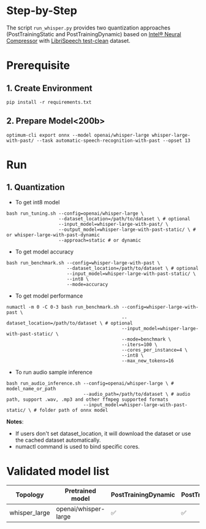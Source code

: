 Step-by-Step​
============
The script `run_whisper.py` provides two quantization approaches (PostTrainingStatic and PostTrainingDynamic) based on [Intel® Neural Compressor](https://github.com/intel/neural-compressor) with [LibriSpeech test-clean](https://huggingface.co/datasets/librispeech_asr) dataset.

# Prerequisite​
## 1. Create Environment​
```shell
pip install -r requirements.txt
```

## 2. Prepare Model<200b>
```
optimum-cli export onnx --model openai/whisper-large whisper-large-with-past/ --task automatic-speech-recognition-with-past --opset 13
```

# Run
## 1. Quantization

- To get int8 model

```
bash run_tuning.sh --config=openai/whisper-large \
                   --dataset_location=/path/to/dataset \ # optional
                   --input_model=whisper-large-with-past/ \
                   --output_model=whisper-large-with-past-static/ \ # or whisper-large-with-past-dynamic
                   --approach=static # or dynamic
```

- To get model accuracy

```
bash run_benchmark.sh --config=whisper-large-with-past \
                      --dataset_location=/path/to/dataset \ # optional
                      --input_model=whisper-large-with-past-static/ \
                      --int8 \
                      --mode=accuracy
```

- To get model performance

```
numactl -m 0 -C 0-3 bash run_benchmark.sh --config=whisper-large-with-past \
                                          --dataset_location=/path/to/dataset \ # optional
                                          --input_model=whisper-large-with-past-static/ \
                                          --mode=benchmark \
                                          --iters=100 \
                                          --cores_per_instance=4 \
                                          --int8 \
                                          --max_new_tokens=16
```

- To run audio sample inference

```
bash run_audio_inference.sh --config=openai/whisper-large \ # model_name_or_path
                            --audio_path=/path/to/dataset \ # audio path, support .wav, .mp3 and other ffmpeg supported formats
                            --input_model=whisper-large-with-past-static/ \ # folder path of onnx model
```

**Notes**: 
 - If users don't set dataset_location, it will download the dataset or use the cached dataset automatically.
 - numactl command is used to bind specific cores.

# Validated model list

|Topology|Pretrained model|PostTrainingDynamic|PostTrainingStatic
|---|------------------------------------|---|---
|whisper_large|openai/whisper-large| ✅| ✅|


